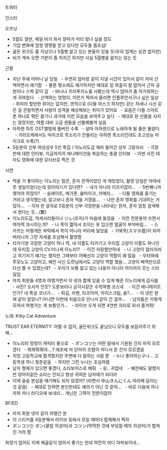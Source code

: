 


트위터



인스타

오프닝
- 5월도 절반, 매일 비가 와서 장마가 미리 왔나 싶을 정도
- 기압 변화에 엄청 영향을 받고 있다만 모두들 몸조심!
- 골든 위크도 좀 지났으나 5월병 앓고 있는 분들이 있을 듯(우리 업계는 상관 없지만)
- 비가 계속 오면 기분이 좀 처지긴 하지만 사실 5월병을 앓지는 않는 듯

근황
- 지난 주에 어머니 날 당일
  - 우연히 엄마랑 같이 지낼 시간이 있어서 같이 저녁 산책하면서 얘기함
  - 물론 평소에도 얘기하지만 제대로 된 외출이 잘 없어서 근처 공원이나 스벅 같이 감
  - 바나나 프라푸치노를 사봤는데 역시 엄마가 좀 차가워하는게 귀여웠다
  - 산책하는 멍멍이, 이런거 찍어서 올리면 인플루언서구나 싶은 일상
  - 취미라 할만한 취미는 없지만, 갠적으로 (다들 마스크 하지만) 걷는 자세나 시선 같은 걸 관찰하면서 사람의 성격을 예상해보는 취미가 있어요
  - 요즘은 다들 스마트폰 하나로 뭐든 즐기니 과거에 이런 모습을 보여주고 싶다
  - 제대로 된 선물을 사지는 않았지만, 여름 대비 고급 샌들을 선물해볼까 싶음
- 아하렌 하트 OST앨범에 풀버전 수록
  - 설마 아하렌으로 노래하게 될 줄은 몰랐다
  - 가라오케에서도 마이크로 목소리가 안들리는 아하렌 목소리인데도 초고성능 마이크로 수록(?)
- 5등분의 신부 여성성우 5인 특집 / 이노리도감 제비 들어간 성우 그랑프리
  - 극장판에 대한 인터뷰, 지금까지의 애니메이션을 복습하는 총괄 인터뷰
  - 이번 사진 테마도 영화에 대한 모티브로 찍은 것

사연
- 먹을 거 좋아하는 이노리는 팝콘, 혼자 관객이었던 게 재밌었다, 촬영 당일은 아야네루 생일이었다는데 뒷이야기가 있다면?
  - 내가 아니라 이츠키잖아...
  - 5번째니까 맺어야 하잖아?
  - 슬레이트, 메가폰, 붐마이크, 카메라... 
  - 다들 영화를 즐기는 거라고 생각했는데, 알고보니 혼자 먹을 거였음...
  - 나만 혼자 영화를 기대하는 거잖아...
  - 각자 한 글자로 5등분의 신부 극장판을 나타내는 한자, 혼자 엄청 검색해서 썼다는 듯...(繋)
- 이노리도감, 악세사리들이나 ジレ(조끼)가 마음에 들었음
  - 이런 전문용어 쓰면서 여자력 과시하는겨?
  - 나 목이 짧아서 조이는 옷 입으면 얼굴이 부어버림...
  - 스카프는 어떻게든 부탁해서 목이 아니라 머리에 달았음
  - 거북목(スマホ首)이 되어버리니까 그런 자세를 조심해서 촬영함
- 타카기양 극장판 고양이 하나 역, 내 이름도 타카기고 우리집 고양이 이름도 하나인데 우리집 고양이 CV.미나세 이노리!?
  - 이건 자랑할만하네
  - 나 고양이 알러지라고 여기저기 얘기는 했지만 그때부터 어째선지 고양이 역할이 꽤 많음
  - 우타와레루모노도 고양이고, 예전 사신 도련님에서도 고양이 역할 했음... 고양이 배역만으로 타선 짤 수 있겠는데?
  - 우리가 보통 알고 있는 냐옹이 아니라 끼이끼이 웃는 스타일임
- 마치 회원들 4명과 여행가면서 이 넷과 함께 있을 수 있게 해준 이노리에게 감사를
  - 사진? 오사카 인듯? 도톤보리나 금각사같은 수학여행 코스네 
  - 이건 애니메이트인가? 내 특설 코너가...
  - 튀김, 라멘, 타코야끼, 아이스크림, 술?...
  - 이 넷은 원래 같이 알았나? 아니면 이번에 처음으로 만나서 같이 간 걸까...
  - 남자들은 이렇게 모여서 여행가는 게 보통인가...
  - 라이브 오게 되면 4연번 자리로 와서 즐겨줘!

노래: Kitty Cat Adventure

TRUST EAR ETERNITY: 어쩔 수 없지, 골든위크도 끝났으니 모두를 보듬어주기 위해...
- 이노리의 멍청이 캐릭터 풍으로
  - ポンコツ는 어떤 말에서 기원된 건지 아직 모르겠다
  - 뭐뭐뭐뭐야....? 애초에 저 단어의 조합이 어디서 온 건지 모르겠음
- 지망 고등학교에 합격했지만 주변에 다 잘하는 사람 뿐
  - 누나 좋아하는구나... 고등학생 하니 청춘같음
  - 하지만 그런 누나는 조심하렴
- 남자 형제가 있으면 좋겠다, 쇼타보이스로 해줘
  - 응...귀엽네 
  - 예전에도 말했지만 양아치같은 쇼타는 안되고 항상 귀여운 남자애가 되더라
- 이제 슬슬 본심을 얘기해도 되지 않겠어? (라면서 中山きんにくん 따라해 달라는 것 같음)
  - 제대로 안하면 본인한테도 예의가 아닌 것 같아...
  - 바로 다음에 하나자와 카나 라디오에 보내라... 게닌은 그쪽이 전문이잖아

BF/ED
- 마치 회원 넷이 같이 여행간 분
- 이 스티커를 4등분해서 라이브 등에서 모일 때마다 합체해서 찍자
- ポンコツ는 ポン(꿀밤 의성어)과 コツン(딱딱한 것에 부딪칠 때의 의성어)가 합쳐진 거라 함

화장기 없어도 이제 해골같지 않아서 좋기는 한데 여전히 어디 아파보이네... 
